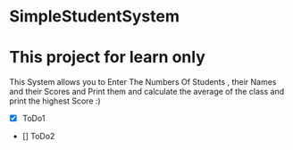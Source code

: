 # SimpleStudentSystem
# This project for learn only
This System allows you to Enter The Numbers Of Students , their Names and their Scores and Print them and calculate the average of the class and print the highest Score :)  
- [x] ToDo1

- [] ToDo2
